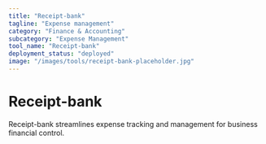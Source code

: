 ```yaml
---
title: "Receipt-bank"
tagline: "Expense management"
category: "Finance & Accounting"
subcategory: "Expense Management"
tool_name: "Receipt-bank"
deployment_status: "deployed"
image: "/images/tools/receipt-bank-placeholder.jpg"
---
```


# Receipt-bank

Receipt-bank streamlines expense tracking and management for business financial control.

